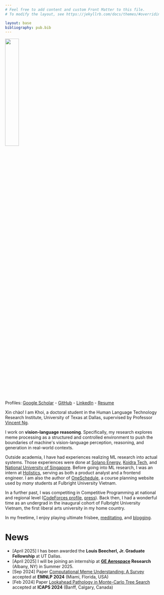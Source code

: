 ```yaml
---
# Feel free to add content and custom Front Matter to this file.
# To modify the layout, see https://jekyllrb.com/docs/themes/#overriding-theme-defaults

layout: base
bibliography: pub.bib
---
```


<img src='assets/ava-shirt.JPG' width="30%">

Profiles: [Google Scholar](https://scholar.google.com/citations?user=-oyrpkoAAAAJ&hl=en) - [GitHub](https://github.com/npnkhoi) - [LinkedIn](https://www.linkedin.com/in/npnkhoi/) - [Resume](assets/Khoi%20Nguyen%20-%20Resume.pdf)

Xin chào! I am Khoi, a doctoral student in the Human Language Technology Research Institute, University of Texas at Dallas, supervised by Professor [Vincent Ng](https://www.hlt.utdallas.edu/~vince/). 

I work on **vision-language reasoning**. Specifically, my research explores meme processing as a structured and controlled environment to push the boundaries of machine's vision-language perception, reasoning, and generation in real-world contexts. 

<!--In the past, I worked with [Raghuram Ramanujan](https://www.davidson.edu/people/raghu-ramanujan) on Monte Carlo Tree Search.-->
Outside academia, I have had experiences realizing ML research into actual systems. Those experiences were done at [Solano Energy](https://solano.energy/), [Koidra Tech](https://www.koidra.ai/), and [National University of Singapore](https://ims.nus.edu.sg/events/rips2022/). Before going into ML research, I was an intern at [Holistics](https://www.holistics.io/), serving as both a product analyst and a frontend engineer. I am also the author of [OneSchedule](https://npnkhoi.github.io/oneschedule/), a course planning website used by *many* students at Fulbright University Vietnam.

In a further past, I was competiting in Competitive Programming at national and regional level ([CodeForces profile](https://codeforces.com/profile/pazabol), [press](https://fulbright.edu.vn/fulbright-students-win-bronze-medal-at-icpc-asia-can-tho-regional-contest/)). Back then, I had a wonderful time as an undergrad in the inaugural cohort of Fulbright University Vietnam, the first liberal arts university in my home country.

In my freetime, I enjoy playing ultimate frisbee, [meditating](https://dallasmeditationcenter.com/), and [blogging](https://npnkhoi.github.io/blog).

# News
- [April 2025] I has been awarded the **Louis Beecherl, Jr. Graduate Fellowship** at UT Dallas.
- [April 2025] I will be joining an internship at **[GE Aerospace](https://www.geaerospace.com/) Research** (Albany, NY) in Summer 2025.
- [Sep 2024] Paper [Computational Meme Understanding: A Survey](https://aclanthology.org/2024.emnlp-main.1184/) accepted at **EMNLP 2024** (Miami, Florida, USA)
- [Feb 2024] Paper [Lookahead Pathology in Monte-Carlo Tree Search](https://ojs.aaai.org/index.php/ICAPS/article/view/31501) accepted at **ICAPS 2024** (Banff, Calgary, Canada)
<!-- - [Aug 2023] I have arrived in Dallas, Texas for graduate study. -->
<!-- - [Mar 2023] Our paper, [A Framework to Develop Automatic Speech Recognition for Low Resource Languages](https://dl.acm.org/doi/10.1145/3545947.3573271), won the Third Prize of the ACM Student Research Competition at SIGCSE TS 2023! -->

<!-- # Selected Publications
- **Khoi P. N. Nguyen**, Vincent Ng. 'Computational Meme Understanding: A Survey', EMNLP 2024 (to appear).
- Jeongsik Park, **Khoi P. N. Nguyen**, Terrence Li, Suyesh Shrestha, Megan Kim Vu, Jerry Yining Wang, and Vincent Ng. MemeIntent: Benchmarking Intent Description Generation for Memes. SIGDIAL 2024. 
- **K. P. N. Nguyen** and R. Ramanujan, ‘Lookahead Pathology in Monte-Carlo Tree Search’, **ICAPS 2024**. -->
<!-- - N. Alemu, C. Hua, P. H. Le, **K. P. N. Nguyen**, M. Ali, and N. Veilleux, ‘A Framework to Develop Automatic Speech Recognition for Low Resource Languages’, **SIGCSE 2023 (Student Research Competition)**. -->

<!-- - Other press: [[1]](https://fulbright.edu.vn/fulbright-grants-first-awards-for-series-of-community-minded-projects/), [[2]](https://baokhanhhoa.vn/xa-hoi/giao-duc/201505/rieng-uoc-mo-chung-dam-me-2387073/) -->

